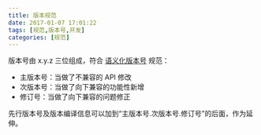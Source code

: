 ```yaml
---
title: 版本规范
date: 2017-01-07 17:01:22
tags: [规范,版本号,开发]
categories: [规范]
---
```


版本号由 x.y.z 三位组成，符合 [语义化版本号][语义化版本号] 规范：

- 主版本号：当做了不兼容的 API 修改
- 次版本号：当做了向下兼容的功能性新增
- 修订号：当做了向下兼容的问题修正

<!-- more -->

先行版本号及版本编译信息可以加到“主版本号.次版本号.修订号”的后面，作为延伸。

[语义化版本号]: http://semver.org/lang/zh-CN/ '语义化版本号'
